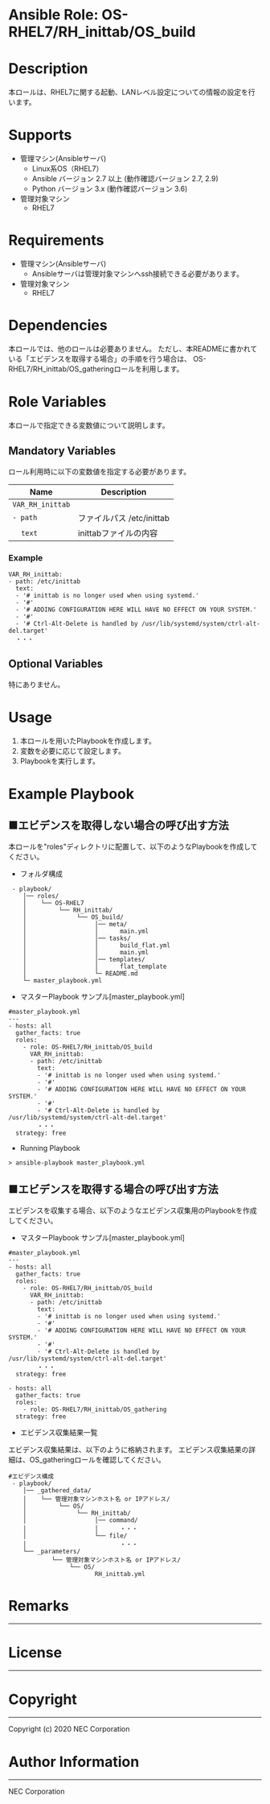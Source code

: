 Ansible Role: OS-RHEL7/RH_inittab/OS_build
=======================================================
# Description
本ロールは、RHEL7に関する起動、LANレベル設定についての情報の設定を行います。

# Supports
- 管理マシン(Ansibleサーバ)
  * Linux系OS（RHEL7）
  * Ansible バージョン 2.7 以上 (動作確認バージョン 2.7, 2.9)
  * Python バージョン 3.x  (動作確認バージョン 3.6)
- 管理対象マシン
  * RHEL7

# Requirements
- 管理マシン(Ansibleサーバ)
  * Ansibleサーバは管理対象マシンへssh接続できる必要があります。
- 管理対象マシン
  * RHEL7

# Dependencies

本ロールでは、他のロールは必要ありません。
ただし、本READMEに書かれている「エビデンスを取得する場合」の手順を行う場合は、
OS-RHEL7/RH_inittab/OS_gatheringロールを利用します。

# Role Variables

本ロールで指定できる変数値について説明します。

## Mandatory Variables

ロール利用時に以下の変数値を指定する必要があります。

| Name | Description | 
| ---- | ----------- | 
| `VAR_RH_inittab` | | 
| `- path` | ファイルパス /etc/inittab | 
| &nbsp;&nbsp;&nbsp;&nbsp;`text` | inittabファイルの内容 | 

### Example
~~~
VAR_RH_inittab:
- path: /etc/inittab
  text:
  - '# inittab is no longer used when using systemd.'
  - '#'
  - '# ADDING CONFIGURATION HERE WILL HAVE NO EFFECT ON YOUR SYSTEM.'
  - '#'
  - '# Ctrl-Alt-Delete is handled by /usr/lib/systemd/system/ctrl-alt-del.target'
  ・・・
~~~


## Optional Variables

特にありません。

# Usage

1. 本ロールを用いたPlaybookを作成します。
2. 変数を必要に応じて設定します。
3. Playbookを実行します。

# Example Playbook

## ■エビデンスを取得しない場合の呼び出す方法

本ロールを"roles"ディレクトリに配置して、以下のようなPlaybookを作成してください。

- フォルダ構成

~~~
 - playbook/
    │── roles/
    │    └── OS-RHEL7
    │         └── RH_inittab/
    │              └── OS_build/
    │                   │── meta/
    │                   │      main.yml
    │                   │── tasks/
    │                   │      build_flat.yml
    │                   │      main.yml
    │                   │── templates/
    │                   │      flat_template
    │                   └─ README.md
    └─ master_playbook.yml
~~~

- マスターPlaybook サンプル[master_playbook.yml]

~~~
#master_playbook.yml
---
- hosts: all
  gather_facts: true
  roles:
    - role: OS-RHEL7/RH_inittab/OS_build
      VAR_RH_inittab:
      - path: /etc/inittab
        text:
        - '# inittab is no longer used when using systemd.'
        - '#'
        - '# ADDING CONFIGURATION HERE WILL HAVE NO EFFECT ON YOUR SYSTEM.'
        - '#'
        - '# Ctrl-Alt-Delete is handled by /usr/lib/systemd/system/ctrl-alt-del.target'
        ・・・
  strategy: free
~~~

- Running Playbook

~~~
> ansible-playbook master_playbook.yml
~~~

## ■エビデンスを取得する場合の呼び出す方法

エビデンスを収集する場合、以下のようなエビデンス収集用のPlaybookを作成してください。  

- マスターPlaybook サンプル[master_playbook.yml]

~~~
#master_playbook.yml
---
- hosts: all
  gather_facts: true
  roles:
    - role: OS-RHEL7/RH_inittab/OS_build
      VAR_RH_inittab:
      - path: /etc/inittab
        text:
        - '# inittab is no longer used when using systemd.'
        - '#'
        - '# ADDING CONFIGURATION HERE WILL HAVE NO EFFECT ON YOUR SYSTEM.'
        - '#'
        - '# Ctrl-Alt-Delete is handled by /usr/lib/systemd/system/ctrl-alt-del.target'
        ・・・
  strategy: free

- hosts: all
  gather_facts: true
  roles:
    - role: OS-RHEL7/RH_inittab/OS_gathering
  strategy: free
~~~

- エビデンス収集結果一覧

エビデンス収集結果は、以下のように格納されます。
エビデンス収集結果の詳細は、OS_gatheringロールを確認してください。

~~~
#エビデンス構成
 - playbook/
    │── _gathered_data/
    │    └── 管理対象マシンホスト名 or IPアドレス/
    │         └── OS/
    │              └── RH_inittab/
    │                   │── command/
    │                   │      ・・・
    │                   └── file/
    │                          ・・・
    └── _parameters/
            └── 管理対象マシンホスト名 or IPアドレス/
                 └── OS/
                        RH_inittab.yml
~~~

# Remarks
-------

# License
-------

# Copyright
---------
Copyright (c) 2020 NEC Corporation

# Author Information
------------------
NEC Corporation
